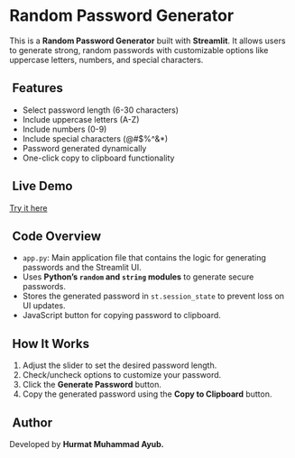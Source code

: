 # Random Password Generator

This is a **Random Password Generator** built with **Streamlit**. It allows users to generate strong, random passwords with customizable options like uppercase letters, numbers, and special characters.

##  Features

- Select password length (6-30 characters)
- Include uppercase letters (A-Z)
- Include numbers (0-9)
- Include special characters (@#\$%^&\*)
- Password generated dynamically
- One-click copy to clipboard functionality

##  Live Demo

[Try it here](https://password-generator-by-hurmat-ayub.streamlit.app/)

##  Code Overview

- `app.py`: Main application file that contains the logic for generating passwords and the Streamlit UI.
- Uses **Python’s ****************************`random`**************************** and ****************************`string`**************************** modules** to generate secure passwords.
- Stores the generated password in `st.session_state` to prevent loss on UI updates.
- JavaScript button for copying password to clipboard.

##  How It Works

1. Adjust the slider to set the desired password length.
2. Check/uncheck options to customize your password.
3. Click the **Generate Password** button.
4. Copy the generated password using the **Copy to Clipboard** button.



##  Author

Developed by **Hurmat Muhammad Ayub.**

